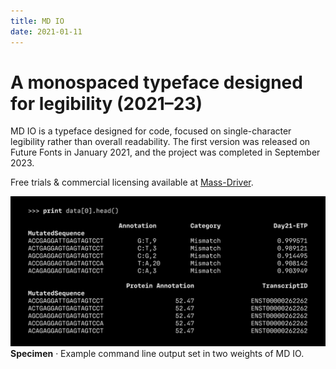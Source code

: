 ```yaml
---
title: MD IO
date: 2021-01-11
---
```

# A monospaced typeface designed for legibility (2021–23)

MD IO is a typeface designed for code, focused on single-character legibility rather than overall readability. The first version was released on Future Fonts in January 2021, and the project was completed in September 2023.

Free trials & commercial licensing available at [Mass-Driver](https://mass-driver.com/typeface/md-io).

![MD IO Example](/media/md_io-genome.png)
__Specimen__ · Example command line output set in two weights of MD IO.